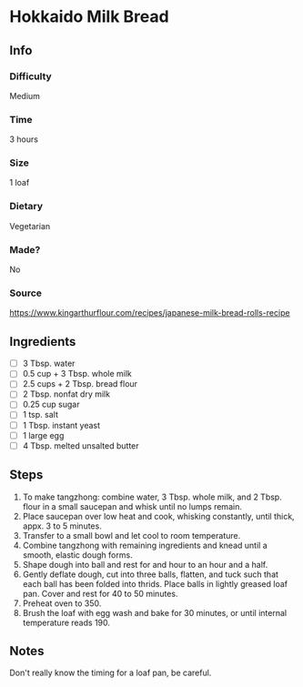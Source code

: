 # Hokkaido Milk Bread

## Info

### Difficulty
Medium

### Time
3 hours

### Size
1 loaf

### Dietary
Vegetarian

### Made?
No

### Source
https://www.kingarthurflour.com/recipes/japanese-milk-bread-rolls-recipe

## Ingredients
- [ ] 3 Tbsp. water
- [ ] 0.5 cup + 3 Tbsp. whole milk
- [ ] 2.5 cups + 2 Tbsp. bread flour
- [ ] 2 Tbsp. nonfat dry milk
- [ ] 0.25 cup sugar
- [ ] 1 tsp. salt
- [ ] 1 Tbsp. instant yeast
- [ ] 1 large egg
- [ ] 4 Tbsp. melted unsalted butter

## Steps
1. To make tangzhong: combine water, 3 Tbsp. whole milk, and 2 Tbsp. flour in a small saucepan and whisk until no lumps remain.
2. Place saucepan over low heat and cook, whisking constantly, until thick, appx. 3 to 5 minutes.
3. Transfer to a small bowl and let cool to room temperature.
4. Combine tangzhong with remaining ingredients and knead until a smooth, elastic dough forms.
5. Shape dough into ball and rest for and hour to an hour and a half.
6. Gently deflate dough, cut into three balls, flatten, and tuck such that each ball has been folded into thrids. Place balls in lightly greased loaf pan. Cover and rest for 40 to 50 minutes.
7. Preheat oven to 350.
8. Brush the loaf with egg wash and bake for 30 minutes, or until internal temperature reads 190.

## Notes
Don't really know the timing for a loaf pan, be careful.
